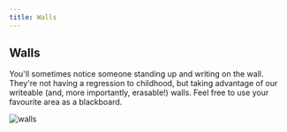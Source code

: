 ```yaml
---
title: Walls
---
```

## Walls
You'll sometimes notice someone standing up and writing on the wall. They're not having a regression to childhood, but taking advantage of our writeable (and, more importantly, erasable!) walls. Feel free to use your favourite area as a blackboard.

![walls](/images/walls.svg)